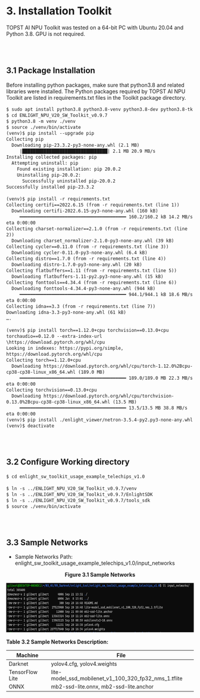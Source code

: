 ﻿# 3. Installation Toolkit

TOPST AI NPU Toolkit was tested on a 64-bit PC with Ubuntu 20.04 and
Python 3.8. GPU is not required.

<br/><br/>

## 3.1 Package Installation

Before installing python packages, make sure that python3.8 and related
libraries were installed. The Python packages required by TOPST AI NPU
Toolkit are listed in requirements.txt files in the Toolkit package
directory.

```
$ sudo apt install python3.8 python3.8-venv python3.8-dev python3.8-tk
$ cd ENLIGHT_NPU_V20_SW_Toolkit_v0.9.7
$ python3.8 -m venv ./venv
$ source ./venv/bin/activate
(venv)$ pip install --upgrade pip
Collecting pip
  Downloading pip-23.3.2-py3-none-any.whl (2.1 MB)
     |████████████████████████████████| 2.1 MB 20.9 MB/s
Installing collected packages: pip
  Attempting uninstall: pip
    Found existing installation: pip 20.0.2
    Uninstalling pip-20.0.2:
      Successfully uninstalled pip-20.0.2
Successfully installed pip-23.3.2

(venv)$ pip install -r requirements.txt
Collecting certifi==2022.6.15 (from -r requirements.txt (line 1))
  Downloading certifi-2022.6.15-py3-none-any.whl (160 kB)
     ━━━━━━━━━━━━━━━━━━━━━━━━━━━━━━━━━━━━━━━━ 160.2/160.2 kB 14.2 MB/s eta 0:00:00
Collecting charset-normalizer==2.1.0 (from -r requirements.txt (line 2))
  Downloading charset_normalizer-2.1.0-py3-none-any.whl (39 kB)
Collecting cycler==0.11.0 (from -r requirements.txt (line 3))
  Downloading cycler-0.11.0-py3-none-any.whl (6.4 kB)
Collecting distro==1.7.0 (from -r requirements.txt (line 4))
  Downloading distro-1.7.0-py3-none-any.whl (20 kB)
Collecting flatbuffers==1.11 (from -r requirements.txt (line 5))
  Downloading flatbuffers-1.11-py2.py3-none-any.whl (15 kB)
Collecting fonttools==4.34.4 (from -r requirements.txt (line 6))
  Downloading fonttools-4.34.4-py3-none-any.whl (944 kB)
     ━━━━━━━━━━━━━━━━━━━━━━━━━━━━━━━━━━━━━━━━ 944.1/944.1 kB 18.6 MB/s eta 0:00:00
Collecting idna==3.3 (from -r requirements.txt (line 7))
Downloading idna-3.3-py3-none-any.whl (61 kB)
….

(venv)$ pip install torch==1.12.0+cpu torchvision==0.13.0+cpu torchaudio==0.12.0 --extra-index-url 
\https://download.pytorch.org/whl/cpu
Looking in indexes: https://pypi.org/simple, https://download.pytorch.org/whl/cpu
Collecting torch==1.12.0+cpu
  Downloading https://download.pytorch.org/whl/cpu/torch-1.12.0%2Bcpu-cp38-cp38-linux_x86_64.whl (189.0 MB)
     ━━━━━━━━━━━━━━━━━━━━━━━━━━━━━━━━━━━━━━━━ 189.0/189.0 MB 22.3 MB/s eta 0:00:00
Collecting torchvision==0.13.0+cpu
  Downloading https://download.pytorch.org/whl/cpu/torchvision-0.13.0%2Bcpu-cp38-cp38-linux_x86_64.whl (13.5 MB)
     ━━━━━━━━━━━━━━━━━━━━━━━━━━━━━━━━━━━━━━━━ 13.5/13.5 MB 38.8 MB/s eta 0:00:00
(venv)$ pip install ./enlight_viewer/netron-3.5.4-py2.py3-none-any.whl
(venv)$ deactivate

```

<br/><br/>

## 3.2 Configure Working directory

```
$ cd enlight_sw_toolkit_usage_example_telechips_v1.0

$ ln -s ../ENLIGHT_NPU_V20_SW_Toolkit_v0.9.7/venv
$ ln -s ../ENLIGHT_NPU_V20_SW_Toolkit_v0.9.7/EnlightSDK
$ ln -s ../ENLIGHT_NPU_V20_SW_Toolkit_v0.9.7/tools_sdk
$ source ./venv/bin/activate

```

<br/><br/>

## 3.3 Sample Networks

- Sample Networks Path:
  enlight_sw_toolkit_usage_example_telechips_v1.0/input_networks

<p align="center"><strong>Figure 3.1 Sample Networks</strong></p>

 <p align="center"> <img src="https://github.com/topst-development/Documentation/blob/main/TOPST-AI/Software/media/3. Toolkit Installation.image1.png?raw=true"
  style="width:7.27639in;height:1.37222in"</p>


  **Table 3.2 Sample Networks Description:**

|     Machine     |                        File                           |
|-----------------|-------------------------------------------------------|
| Darknet         | yolov4.cfg, yolov4.weights                            |
| TensorFlow Lite | lite-model_ssd_mobilenet_v1_100_320_fp32_nms_1.tflite |
| ONNX            | mb2-ssd-lite.onnx, mb2-ssd-lite.anchor                |
